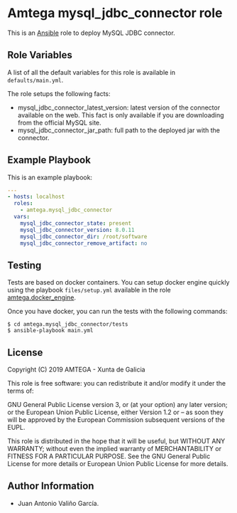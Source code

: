 # Amtega mysql_jdbc_connector role

This is an [Ansible](http://www.ansible.com) role to deploy MySQL JDBC connector.

## Role Variables

A list of all the default variables for this role is available in `defaults/main.yml`.

The role setups the following facts:

- mysql_jdbc_connector_latest_version: latest version of the connector available on the web. This fact is only available if you are downloading from the official MySQL site.
- mysql_jdbc_connector_jar_path: full path to the deployed jar with the connector.


## Example Playbook

This is an example playbook:

``` yaml
---
- hosts: localhost
  roles:  
    - amtega.mysql_jdbc_connector
  vars:
    mysql_jdbc_connector_state: present
    mysql_jdbc_connector_version: 8.0.11
    mysql_jdbc_connector_dir: /root/software    
    mysql_jdbc_connector_remove_artifact: no
```

## Testing

Tests are based on docker containers. You can setup docker engine quickly using the playbook `files/setup.yml` available in the role [amtega.docker_engine](https://galaxy.ansible.com/amtega/docker_engine).

Once you have docker, you can run the tests with the following commands:

```shell
$ cd amtega.mysql_jdbc_connector/tests
$ ansible-playbook main.yml
```

## License

Copyright (C) 2019 AMTEGA - Xunta de Galicia

This role is free software: you can redistribute it and/or modify it under the terms of:

GNU General Public License version 3, or (at your option) any later version; or the European Union Public License, either Version 1.2 or – as soon they will be approved by the European Commission ­subsequent versions of the EUPL.

This role is distributed in the hope that it will be useful, but WITHOUT ANY WARRANTY; without even the implied warranty of MERCHANTABILITY or FITNESS FOR A PARTICULAR PURPOSE.  See the GNU General Public License for more details or European Union Public License for more details.

## Author Information

- Juan Antonio Valiño García.
